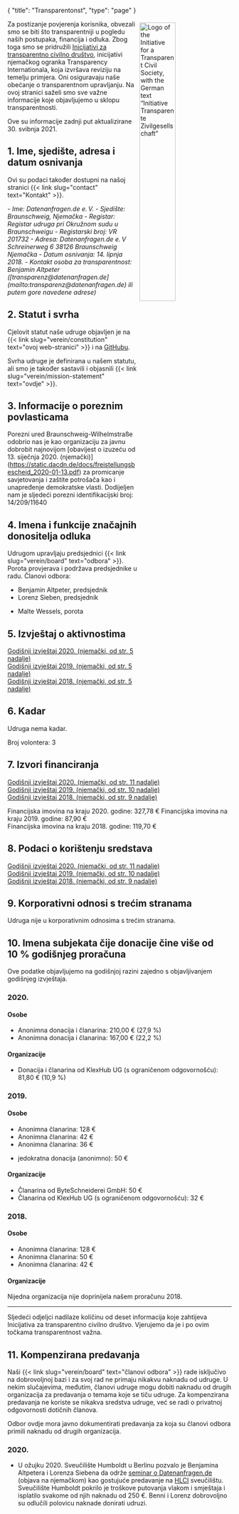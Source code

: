 {
    "title": "Transparentonst",
    "type": "page"
}

<a href="https://www.transparency.de/mitmachen/initiative-transparente-zivilgesellschaft/" class="no-link-decoration"><img src="/img/logo-itz.svg" style="float: right; width: 40%; min-width: 200px; padding: 5px;" alt="Logo of the Initiative for a Transparent Civil Society, with the German text “Initiative Transparente Zivilgesellschaft”"></a>

Za postizanje povjerenja korisnika, obvezali smo se biti što transparentniji u pogledu naših postupaka, financija i odluka. Zbog toga smo se pridružili [Inicijativi za transparentno civilno društvo](https://www.transparency.de/mitmachen/initiative-transparente-zivilgesellschaft/), inicijativi njemačkog ogranka Transparency Internationala, koja izvršava reviziju na temelju primjera. Oni osiguravaju naše obećanje o transparentnom upravljanju. Na ovoj stranici saželi smo sve važne informacije koje objavljujemo u sklopu transparentnosti.

Ove su informacije zadnji put aktualizirane 30. svibnja 2021.

## 1. Ime, sjedište, adresa i datum osnivanja

Ovi su podaci također dostupni na našoj stranici {{< link slug="contact" text="Kontakt" >}}.

<address>
 - Ime: Datenanfragen.de e.&thinsp;V.
 - Sjedište: Braunschweig, Njemačka
 - Registar: Registar udruga pri Okružnom sudu u Braunschweigu
 - Registarski broj: VR 201732
 - Adresa:  
   Datenanfragen.de e.&thinsp;V  
   Schreinerweg 6  
   38126 Braunschweig  
   Njemačka  
 - Datum osnivanja: 14. lipnja 2018.
 - Kontakt osoba za transparentnost: Benjamin Altpeter ([transparenz@datenanfragen.de](mailto:transparenz@datenanfragen.de) ili putem gore navedene adrese)
 </address>

## 2. Statut i svrha

Cjelovit statut naše udruge objavljen je na {{< link slug="verein/constitution" text="ovoj web-stranici" >}} i na [GitHubu](https://github.com/datenanfragen/verein/blob/master/satzung.md).

Svrha udruge je definirana u našem statutu, ali smo je također sastavili i objasnili {{< link slug="verein/mission-statement" text="ovdje" >}}.

## 3. Informacije o poreznim povlasticama

Porezni ured Braunschweig-Wilhelmstraße odobrio nas je kao organizaciju za javnu dobrobit najnovijom [obavijest o izuzeću od 13. siječnja 2020. (njemački)] (https://static.dacdn.de/docs/freistellungsbescheid_2020-01-13.pdf) za promicanje savjetovanja i zaštite potrošača kao i unapređenje demokratske vlasti. Dodijeljen nam je sljedeći porezni identifikacijski broj: 14/209/11640

## 4. Imena i funkcije značajnih donositelja odluka

Udrugom upravljaju predsjednici {{< link slug="verein/board" text="odbora" >}}. Porota provjerava i podržava predsjednike u radu. Članovi odbora:

- Benjamin Altpeter, predsjednik
- Lorenz Sieben, predsjednik

<!-- -->

- Malte Wessels, porota

## 5. Izvještaj o aktivnostima

[Godišnji izvještaj 2020. (njemački, od str. 5 nadalje)](https://static.dacdn.de/docs/bericht-2020.pdf#page=5)  
[Godišnji izvještaj 2019. (njemački, od str. 5 nadalje)](https://static.dacdn.de/docs/bericht-2019.pdf#page=5)  
[Godišnji izvještaj 2018. (njemački, od str. 5 nadalje)](https://static.dacdn.de/docs/bericht-2018.pdf#page=5)

## 6. Kadar

Udruga nema kadar.

Broj volontera: 3

## 7. Izvori financiranja

[Godišnji izvještaj 2020. (njemački, od str. 11 nadalje)](https://static.dacdn.de/docs/bericht-2020.pdf#page=11)  
[Godišnji izvještaj 2019. (njemački, od str. 10 nadalje)](https://static.dacdn.de/docs/bericht-2019.pdf#page=10)  
[Godišnji izvještaj 2018. (njemački, od str. 9 nadalje)](https://static.dacdn.de/docs/bericht-2018.pdf#page=9)

Financijska imovina na kraju 2020. godine: 327,78 €
Financijska imovina na kraju 2019. godine: 87,90 €  
Financijska imovina na kraju 2018. godine: 119,70 €

## 8. Podaci o korištenju sredstava

[Godišnji izvještaj 2020. (njemački, od str. 11 nadalje)](https://static.dacdn.de/docs/bericht-2020.pdf#page=11)  
[Godišnji izvještaj 2019. (njemački, od str. 10 nadalje)](https://static.dacdn.de/docs/bericht-2019.pdf#page=10)  
[Godišnji izvještaj 2018. (njemački, od str. 9 nadalje)](https://static.dacdn.de/docs/bericht-2018.pdf#page=9)

## 9. Korporativni odnosi s trećim stranama 

Udruga nije u korporativnim odnosima s trećim stranama.

## 10. Imena subjekata čije donacije čine više od 10 % godišnjeg proračuna

Ove podatke objavljujemo na godišnjoj razini zajedno s objavljivanjem godišnjeg izvještaja.

### 2020.

#### Osobe

- Anonimna donacija i članarina: 210,00 € (27,9 %)
- Anonimna donacija i članarina: 167,00 € (22,2 %)

#### Organizacije

- Donacija i članarina od KlexHub UG (s ograničenom odgovornošću): 81,80 € (10,9 %)

### 2019.

#### Osobe

- Anonimna članarina: 128 €
- Anonimna članarina: 42 €
- Anonimna članarina: 36 €

<!-- Split the two lists. Without this comment they would end up as one list with stupidly large spacing in-between items. -->

- jedokratna donacija (anonimno): 50 €

#### Organizacije

- Članarina od ByteSchneiderei GmbH: 50 €
- Članarina od KlexHub UG (s ograničenom odgovornošću): 32 €

### 2018.

#### Osobe

- Anonimna članarina: 128 €
- Anonimna članarina: 50 €
- Anonimna članarina: 42 € 

#### Organizacije

Nijedna organizacija nije doprinijela našem proračunu 2018.

---

Sljedeći odjeljci nadilaze količinu od deset informacija koje zahtijeva Inicijativa za transparentno civilno društvo. Vjerujemo da je i po ovim točkama transparentnost važna.

## 11. Kompenzirana predavanja

Naši {{< link slug="verein/board" text="članovi odbora" >}} rade isključivo na dobrovoljnoj bazi i za svoj rad ne primaju nikakvu naknadu od udruge. U nekim slučajevima, međutim, članovi udruge mogu dobiti naknadu od drugih organizacija za predavanja o temama koje se tiču udruge. Za kompenzirana predavanja ne koriste se nikakva sredstva udruge, već se radi o privatnoj odgovornosti dotičnih članova.

Odbor ovdje mora javno dokumentirati predavanja za koja su članovi odbora primili naknadu od drugih organizacija.

### 2020.

* U ožujku 2020. Sveučilište Humboldt u Berlinu pozvalo je Benjamina Altpetera i Lorenza Siebena da održe [seminar o Datenanfragen.de](https://www.datenanfragen.de/verein/event/hlci-berlin-2020/) (objava na njemačkom) kao gostujuće predavanje na [HLCI](http://www.hlci.de/) sveučilištu. Sveučilište Humboldt pokrilo je troškove putovanja vlakom i smještaja i isplatilo svakome od njih naknadu od 250&nbsp;€. Benni i Lorenz dobrovoljno su odlučili polovicu naknade donirati udruzi.

